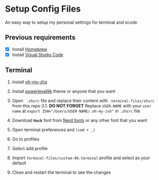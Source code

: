 # Setup Config Files

An easy way to setup my personal settings for terminal and xcode

## Previous requirements

- [x]  Install [Homebrew](https://brew.sh/)
- [x] Install [Visual Studio Code](https://code.visualstudio.com)

## Terminal

1. Install [oh-my-zhs](https://ohmyz.sh)
2. Install [powerlevel9k](https://github.com/Powerlevel9k/powerlevel9k/wiki/Install-Instructions#step-2-install-a-powerline-font) theme or anyone that you want
3. Open ` .zhsrc`  file and replace their content with `.terminal-files/zhsrc` from this repo
3.1. __DO NOT FORGET__ Replace `USER-NAME` with your `user name` at `export ZSH="/Users/USER-NAME/.oh-my-zsh"` in `.zhsrc` file

4. Download __`Hack`__ font from [Nerd fonts](https://github.com/ryanoasis/nerd-fonts) or any other font that you want

5. Open terminal preferences and `(cmd + ,)`
6. Go to profiles
7. Select add profile
8. Import `terminal-files/custom-96.terminal` profile and select as your default
9. Close and restart the terminal to see the changes